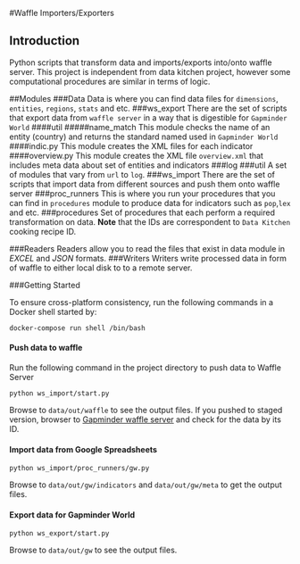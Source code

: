 #Waffle Importers/Exporters 

## Introduction

Python scripts that transform data and imports/exports into/onto waffle server. This project is independent from data kitchen project, 
however some computational procedures are similar in terms of logic.
  
##Modules
###Data
Data is where you can find data files for `dimensions`, `entities`, `regions`, `stats` and etc. 
###ws_export
There are the set of scripts that export data from `waffle server` in a way that is digestible for `Gapminder World` 
####util
#####name_match
This module checks the name of an entity (country) and returns the standard named used in ```Gapminder World```
####indic.py
This module creates the XML files for each indicator
####overview.py
This module creates the XML file `overview.xml` that includes meta data about set of entities and indicators
###log
###util
A set of modules that vary from `url` to `log`.
###ws_import
There are the set of scripts that import data from different sources and push them onto waffle server
###proc_runners
This is where you run your procedures that you can find in `procedures` module to produce data for indicators such as `pop`,`lex` and etc.
###procedures 
Set of procedures that each perform a required transformation on data. **Note** that the IDs are correspondent to `Data Kitchen` cooking recipe ID.

###Readers
Readers allow you to read the files that exist in data module in *EXCEL* and *JSON* formats.
###Writers
Writers write processed data in form of waffle to either local disk to to a remote server. 

###Getting Started

To ensure cross-platform consistency, run the following commands in a Docker shell started by:

```
docker-compose run shell /bin/bash
```

#### Push data to waffle 
Run the following command in the project directory to push data to Waffle Server

```
python ws_import/start.py
```

Browse to `data/out/waffle` to see the output files. If you pushed to staged version, browser to [Gapminder waffle server](https://waffle-server-stage.herokuapp.com/) 
and check for the data by its ID.

#### Import data from Google Spreadsheets

```
python ws_import/proc_runners/gw.py
```

Browse to `data/out/gw/indicators` and `data/out/gw/meta` to get the output files.
#### Export data for Gapminder World

```
python ws_export/start.py
```
Browse to `data/out/gw` to see the output files.



